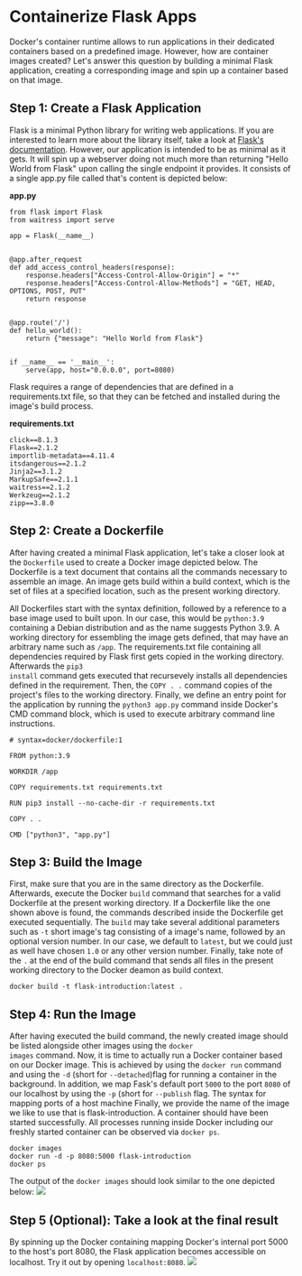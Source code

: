 <!--
date=2022-06-27
topic=Docker
series=Docker
series_section=2
summary=This post covers the creation of a container image for a minimal Flask application.
-->

# Containerize Flask Apps

Docker's container runtime allows to run applications in their dedicated containers based on a predefined image. However, how are container images created? Let's answer this question by building a minimal Flask application, creating a corresponding image and spin up a container based on that image.

## Step 1: Create a Flask Application

Flask is a minimal Python library for writing web applications. If you are interested to learn more about the library itself, take a look at [Flask's documentation](https://flask.palletsprojects.com/en/2.2.x/). However, our application is intended to be as minimal as it gets. It will spin up a webserver doing not much more than returning "Hello World from Flask" upon calling the single endpoint it provides. It consists of a single app.py file called that's content is depicted below:

<b>app.py</b>

```TS
from flask import Flask
from waitress import serve

app = Flask(__name__)


@app.after_request
def add_access_control_headers(response):
    response.headers["Access-Control-Allow-Origin"] = "*"
    response.headers["Access-Control-Allow-Methods"] = "GET, HEAD, OPTIONS, POST, PUT"
    return response


@app.route('/')
def hello_world():
    return {"message": "Hello World from Flask"}


if __name__ == '__main__':
    serve(app, host="0.0.0.0", port=8080)

```

Flask requires a range of dependencies that are defined in a requirements.txt file, so that they can be fetched and installed during the image's build process.

<b>requirements.txt</b>

```TS
click==8.1.3
Flask==2.1.2
importlib-metadata==4.11.4
itsdangerous==2.1.2
Jinja2==3.1.2
MarkupSafe==2.1.1
waitress==2.1.2
Werkzeug==2.1.2
zipp==3.8.0
```

## Step 2: Create a Dockerfile

After having created a minimal Flask application, let's take a closer look at the <code>Dockerfile</code> used to create a Docker image depicted below. The Dockerfile is a text document that contains all the commands necessary to assemble an image. An image gets build within a build context, which is the set of files at a specified location, such as the present working directory.

All Dockerfiles start with the syntax definition, followed by a reference to a base image used to built upon. In our case, this would be <code>python:3.9</code> containing a Debian distribution and as the name suggests Python 3.9. A working directory for essembling the image gets defined, that may have an arbitrary name such as <code>/app</code>. The requirements.txt file containing all dependencies required by Flask first gets copied in the working directory. Afterwards the <code>pip3 install</code> command gets executed that recursevely installs all dependencies defined in the requirement. Then, the <code>COPY . .</code> command copies of the project's files to the working directory. Finally, we define an entry point for the application by running the <code>python3 app.py</code> command inside Docker's CMD command block, which is used to execute arbitrary command line instructions.

```TS
# syntax=docker/dockerfile:1

FROM python:3.9

WORKDIR /app

COPY requirements.txt requirements.txt

RUN pip3 install --no-cache-dir -r requirements.txt

COPY . .

CMD ["python3", "app.py"]
```

## Step 3: Build the Image

First, make sure that you are in the same directory as the Dockerfile. Afterwards, execute the Docker <code>build</code> command that searches for a valid Dockerfile at the present working directory. If a Dockerfile like the one shown above is found, the commands described inside the Dockerfile get executed sequentially. The <code>build</code> may take several additional parameters such as <code>-t</code> short image's tag consisting of a image's name, followed by an optional version number. In our case, we default to <code>latest</code>, but we could just as well have chosen <code>1.0</code> or any other version number. Finally, take note of the <code>.</code> at the end of the build command that sends all files in the present working directory to the Docker deamon as build context.

```TS
docker build -t flask-introduction:latest .
```

## Step 4: Run the Image

After having executed the build command, the newly created image should be listed alongside other images using the <code>docker images</code> command. Now, it is time to actually run a Docker container based on our Docker image. This is achieved by using the <code>docker run</code> command and using the <code>-d</code> (short for <code>--detached</code>)flag for running a container in the background. In addition, we map Fask's default port <code>5000</code> to the port <code>8080</code> of our localhost by using the <code>-p</code> (short for <code>--publish</code> flag. The syntax for mapping ports of a host machine Finally, we provide the name of the image we like to use that is flask-introduction. A container should have been started successfully. All processes running inside Docker including our freshly started container can be observed via <code>docker ps</code>.

```TS
docker images
docker run -d -p 8080:5000 flask-introduction
docker ps
```

The output of the <code>docker images</code> should look similar to the one depicted below:
<img class='almost-full-width' src='assets/posts/guides/containerize_flask_applications/docker_images.png'>

## Step 5 (Optional): Take a look at the final result

By spinning up the Docker containing mapping Docker's internal port 5000 to the host's port 8080, the Flask application becomes accessible on localhost. Try it out by opening <code>localhost:8080</code>.
<img class='almost-full-width' src='assets/posts/guides/containerize_flask_applications/hello_world.png'>
